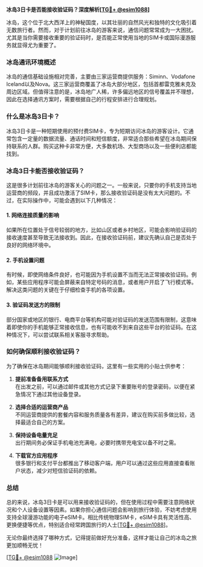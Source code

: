 **冰岛3日卡是否能接收验证码？深度解析[[TG💪+ @esim1088](https://t.me/s/esim1088)]**

冰岛，这个位于北大西洋上的神秘国度，以其壮丽的自然风光和独特的文化吸引着无数旅行者。然而，对于计划前往冰岛的游客来说，通信问题常常成为一大困扰。尤其是当你需要接收重要的验证码时，是否能正常使用当地的SIM卡或国际漫游服务就显得尤为重要了。

### 冰岛通讯环境概述

冰岛的通信基础设施相对完善，主要由三家运营商提供服务：Siminn、Vodafone Iceland以及Nova。这三家运营商覆盖了冰岛大部分地区，包括首都雷克雅未克及周边区域。但值得注意的是，冰岛地广人稀，许多偏远地区的信号覆盖并不理想，因此在选择通讯方案时，需要根据自己的行程安排进行合理规划。

### 什么是冰岛3日卡？

冰岛3日卡是一种短期使用的预付费SIM卡，专为短期访问冰岛的游客设计。它通常包含一定量的数据流量、通话时间和短信额度，非常适合那些希望在冰岛期间保持联系的人群。购买这种卡非常方便，大多数机场、大型商场以及一些便利店都能找到。

### 冰岛3日卡能否接收验证码？

这是很多计划前往冰岛的游客关心的问题之一。一般来说，只要你的手机支持当地运营商的频段，并且成功激活了SIM卡，那么接收验证码是没有太大问题的。不过，在实际操作中，可能会遇到以下几种情况：

#### 1. 网络连接质量的影响
如果所在位置处于信号较弱的地方，比如山区或者乡村地区，可能会影响验证码的接收速度甚至导致无法接收到。因此，在接收验证码前，建议先确认自己是否处于良好的网络环境中。

#### 2. 手机设置问题
有时候，即使网络条件良好，也可能因为手机设置不当而无法正常接收验证码。例如，某些应用程序可能会屏蔽来自特定号码的消息，或者用户开启了飞行模式等。解决这类问题的关键在于仔细检查手机的各项设置。

#### 3. 验证码发送方的限制
部分国家或地区的银行、电商平台等机构可能对验证码的发送范围有限制，这意味着即使你的手机能够正常接收信息，也有可能收不到来自这些平台的验证码。在这种情况下，可以尝试联系相关客服寻求帮助。

### 如何确保顺利接收验证码？

为了确保在冰岛期间能够顺利接收验证码，这里有一些实用的小贴士供参考：

1. **提前准备备用联系方式**  
   在出发之前，可以通过邮件或其他方式记录下重要账号的登录密码，以便在紧急情况下通过其他设备登录。

2. **选择合适的运营商产品**  
   不同运营商提供的套餐内容和服务质量各有差异，建议在购买前多做比较，选择最适合自己的方案。

3. **保持设备电量充足**  
   出行期间务必保证手机电池充满电，必要时携带充电宝以备不时之需。

4. **下载官方应用程序**  
   很多银行和支付平台都推出了移动客户端，用户可以通过这些应用直接查看账户状态，减少对短信验证码的依赖。

### 总结

总的来说，冰岛3日卡是可以用来接收验证码的，但在使用过程中需要注意网络状况和个人设备设置等因素。如果你担心通信问题会影响到旅行体验，不妨考虑使用支持全球漫游功能的电子eSIM卡。相比传统物理SIM卡，eSIM卡具有灵活性高、更换便捷等优点，特别适合经常跨国旅行的人士[[TG💪+ @esim1088](https://t.me/s/esim1088)]。

无论你最终选择了哪种方式，记得提前做好充分准备，这样才能让自己的冰岛之旅更加顺畅无忧！

[[TG💪+ @esim1088](https://t.me/s/esim1088) ![Image](https://i.postimg.cc/4NQfJmqS/Snipaste-2025-05-13-00-14-12.png)]